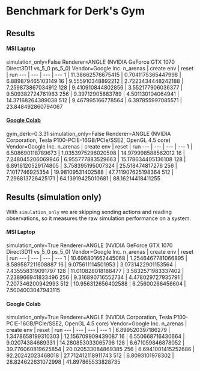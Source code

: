 # Benchmark for Derk's Gym

## Results

#### MSI Laptop
simulation_only=False Renderer=ANGLE (NVIDIA GeForce GTX 1070 Direct3D11 vs_5_0 ps_5_0) Vendor=Google Inc.
n_arenas | create env | reset | run
--- | --- | --- | ---
1 | 11.38662576675415 | 0.7041175365447998 | 6.889879465103149
16 | 9.555910348892212 | 2.7223434448242188 | 7.259873867034912
128 | 9.410910844802856 | 3.552177906036377 | 9.509382724761963
256 | 9.39712905883789 | 4.501130104064941 | 14.37168264389038
512 | 9.467995166778564 | 6.397855997085571 | 23.848492860794067

#### [Google Colab](https://colab.research.google.com/drive/1n5Bl1pdBpQphOCOGWC31uUbmjMubPUM1?usp=sharing)
gym_derk=0.3.31 simulation_only=False Renderer=ANGLE (NVIDIA Corporation, Tesla P100-PCIE-16GB/PCIe/SSE2, OpenGL 4.5 core) Vendor=Google Inc.
n_arenas | create env | reset | run
--- | --- | --- | ---
1 | 6.508690118789673 | 1.0353975296020508 | 14.979998588562012
16 | 7.248045206069946 | 6.955777883529663 | 15.178634405136108
128 | 6.8916120529174805 | 3.758395195007324 | 25.518474817276
256 | 7.1017746925354 | 19.98109531402588 | 47.711907625198364
512 | 7.296813726425171 | 64.13919425010681 | 88.16214418411255

## Results (simulation only)

With `simulation_only` we are skipping sending actions and reading observations, so it measures the raw simulation performance on a system.

#### MSI Laptop
simulation_only=True Renderer=ANGLE (NVIDIA GeForce GTX 1070 Direct3D11 vs_5_0 ps_5_0) Vendor=Google Inc.
n_arenas | create env | reset | run
--- | --- | --- | ---
1 | 10.696801662445068 | 1.2546467781066895 | 8.589587211608887
16 | 9.075611114501953 | 3.0731422901153564 | 7.435558319091797
128 | 11.010828018188477 | 3.5832571983337402 | 7.238966941833496
256 | 9.316890716552734 | 4.478029727935791 | 7.207346200942993
512 | 10.956312656402588 | 6.25600266456604 | 7.5004003047943115

#### Google Colab
simulation_only=True Renderer=ANGLE (NVIDIA Corporation, Tesla P100-PCIE-16GB/PCIe/SSE2, OpenGL 4.5 core) Vendor=Google Inc.
n_arenas | create env | reset | run
--- | --- | --- | ---
1 | 6.899520397186279 | 1.3478658199310303 | 12.156709909439087
16 | 6.550668716430664 | 9.02074384689331 | 14.280853033065796
128 | 6.671059846878052 | 39.776060819625854 | 20.020533084869385
256 | 6.6941001415252686 | 92.20242023468018 | 27.712412118911743
512 | 6.8093101978302 | 28.824622631072998 | 41.897865533828735
